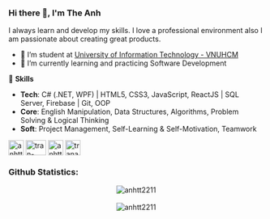 ### Hi there 👋, I'm The Anh
I always learn and develop my skills. I love a professional environment also I am passionate about creating great products.

- 🔭 I’m student at [University of Information Technology - VNUHCM](https://en.uit.edu.vn/overview-vnuhcm-university-information-technology)
- 🌱 I’m currently learning and practicing Software Development 

:sunrise_over_mountains: **Skills**

* **Tech**: C# (.NET, WPF) | HTML5, CSS3, JavaScript, ReactJS | SQL Server, Firebase | Git, OOP
* **Core**: English Manipulation, Data Structures, Algorithms, Problem Solving & Logical Thinking
* **Soft**: Project Management, Self-Learning & Self-Motivation, Teamwork

<p align="left">
<a href="https://github.com/anhtt2211" target="blank"><img align="center" src="https://image.flaticon.com/icons/png/512/733/733553.png" alt="anhtt2211" height="30"/></a>
<a href="https://linkedin.com/in/tran-the-anh-0a4882206" target="blank"><img align="center" src="https://raw.githubusercontent.com/rahuldkjain/github-profile-readme-generator/master/src/images/icons/Social/linked-in-alt.svg" alt="tran-the-anh-0a4882206" height="30" width="40" /></a>
<a href="https://fb.com/trananh2211" target="blank"><img align="center" src="https://image.flaticon.com/icons/png/512/733/733549.png" alt="anhtt2211" height="30"/></a>
<a href="mailto:trananh22112001@gmail.com" target="blank"><img align="center" src="https://image.flaticon.com/icons/png/512/732/732200.png" alt="trananh22112001@gmail.com" height="30"/></a>
</p>

<h3 align="left">Github Statistics:</h3>
<p align="center"> <img align="center" src="https://github-readme-stats.vercel.app/api/top-langs?username=anhtt2211&show_icons=true&locale=en&layout=compact" alt="anhtt2211" />
<br><br>
<img align="center" src="https://github-readme-stats.vercel.app/api?username=anhtt2211&show_icons=true&locale=en" alt="anhtt2211" />
</p>
